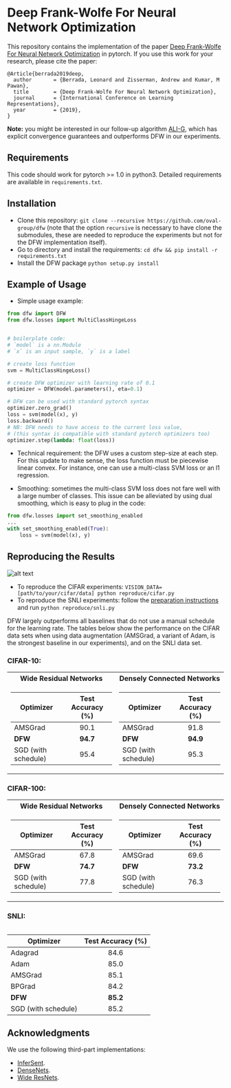 # Deep Frank-Wolfe For Neural Network Optimization

This repository contains the implementation of the paper [Deep Frank-Wolfe For Neural Network Optimization](https://arxiv.org/abs/1811.07591) in pytorch. If you use this work for your research, please cite the paper:

```
@Article{berrada2019deep,
  author       = {Berrada, Leonard and Zisserman, Andrew and Kumar, M Pawan},
  title        = {Deep Frank-Wolfe For Neural Network Optimization},
  journal      = {International Conference on Learning Representations},
  year         = {2019},
}
```

**Note:** you might be interested in our follow-up algorithm [ALI-G](https://github.com/oval-group/ali-g), which has explicit convergence guarantees and outperforms DFW in our experiments.

## Requirements

This code should work for pytorch >= 1.0 in python3. Detailed requirements are available in `requirements.txt`.

## Installation

* Clone this repository: `git clone --recursive https://github.com/oval-group/dfw` (note that the option `recursive` is necessary to have clone the submodules, these are needed to reproduce the experiments but not for the DFW implementation itself).
* Go to directory and install the requirements: `cd dfw && pip install -r requirements.txt`
* Install the DFW package `python setup.py install`

## Example of Usage

* Simple usage example:
```python
from dfw import DFW
from dfw.losses import MultiClassHingeLoss


# boilerplate code:
# `model` is a nn.Module
# `x` is an input sample, `y` is a label

# create loss function
svm = MultiClassHingeLoss()

# create DFW optimizer with learning rate of 0.1
optimizer = DFW(model.parameters(), eta=0.1)

# DFW can be used with standard pytorch syntax
optimizer.zero_grad()
loss = svm(model(x), y)
loss.backward()
# NB: DFW needs to have access to the current loss value,
# (this syntax is compatible with standard pytorch optimizers too)
optimizer.step(lambda: float(loss))
```

* Technical requirement: the DFW uses a custom step-size at each step. For this update to make sense, the loss function must be piecewise linear convex.
For instance, one can use a multi-class SVM loss or an l1 regression.

* Smoothing: sometimes the multi-class SVM loss does not fare well with a large number of classes.
This issue can be alleviated by using dual smoothing, which is easy to plug in the code:
```python
from dfw.losses import set_smoothing_enabled
...
with set_smoothing_enabled(True):
    loss = svm(model(x), y)
```

## Reproducing the Results

![alt text](plot_cifar.png)

* To reproduce the CIFAR experiments: `VISION_DATA=[path/to/your/cifar/data] python reproduce/cifar.py`
* To reproduce the SNLI experiments: follow the [preparation instructions](https://github.com/lberrada/InferSent/tree/dfw#download-datasets) and run  `python reproduce/snli.py`

DFW largely outperforms all baselines that do not use a manual schedule for the learning rate.
The tables below show the performance on the CIFAR data sets when using data augmentation (AMSGrad, a variant of Adam, is the strongest baseline in our experiments), and on the SNLI data set.

### CIFAR-10:

<table>
<tr><th>Wide Residual Networks </th><th>Densely Connected Networks</th></tr>
<tr><td>

| Optimizer | Test Accuracy (%) |
| --------- | :--------------:  |
| AMSGrad   | 90.1             |
| **DFW**   | **94.7**         |
| SGD (with schedule)      | 95.4             |

</td><td>

| Optimizer | Test Accuracy (%) |
| --------- | :--------------:  |
| AMSGrad   | 91.8             |
| **DFW**   | **94.9**         |
| SGD (with schedule)       | 95.3             |

</td></tr> </table>

### CIFAR-100:

<table>
<tr><th>Wide Residual Networks </th><th>Densely Connected Networks</th></tr>
<tr><td>

| Optimizer | Test Accuracy (%) |
| --------- | :--------------:  |
| AMSGrad   | 67.8             |
| **DFW**   | **74.7**         |
| SGD (with schedule)       | 77.8             |

</td><td>

| Optimizer | Test Accuracy (%) |
| --------- | :--------------:  |
| AMSGrad   | 69.6             |
| **DFW**   | **73.2**         |
| SGD (with schedule)       | 76.3             |

</td></tr> </table>

### SNLI:

<table>

| Optimizer | Test Accuracy (%) |
| --------- | :--------------:  |
| Adagrad   | 84.6              |
| Adam      | 85.0              |
| AMSGrad   | 85.1              |
| BPGrad    | 84.2              |
| **DFW**   | **85.2**          |
| SGD (with schedule)   | 85.2          |

</table>

## Acknowledgments

We use the following third-part implementations:
* [InferSent](https://github.com/facebookresearch/InferSent).
* [DenseNets](https://github.com/andreasveit/densenet-pytorch).
* [Wide ResNets](https://github.com/xternalz/WideResNet-pytorch).
